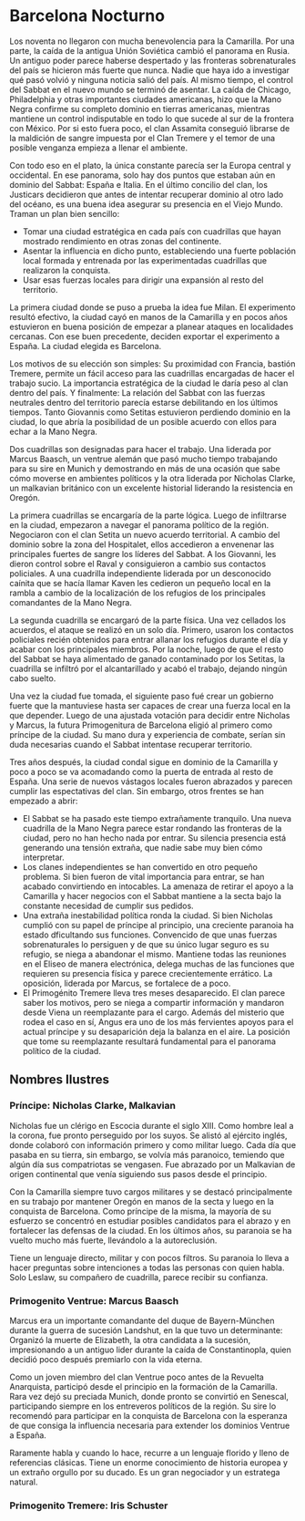 # Barcelona Nocturno

Los noventa no llegaron con mucha benevolencia para la Camarilla. Por una parte, la caída de la antigua Unión Soviética cambió el panorama en Rusia. Un antiguo poder parece haberse despertado y las fronteras sobrenaturales del país se hicieron más fuerte que nunca. Nadie que haya ido a investigar qué pasó volvió y ninguna noticia salió del país. Al mismo tiempo, el control del Sabbat en el nuevo mundo se terminó de asentar. La caída de Chicago, Philadelphia y otras importantes ciudades americanas, hizo que la Mano Negra confirme su completo dominio en tierras americanas, mientras mantiene un control indisputable en todo lo que sucede al sur de la frontera con México. Por si esto fuera poco, el clan Assamita conseguió librarse de la maldición de sangre impuesta por el Clan Tremere y el temor de una posible venganza empieza a llenar el ambiente.

Con todo eso en el plato, la única constante parecía ser la Europa central y occidental. En ese panorama, solo hay dos puntos que estaban aún en dominio del Sabbat: España e Italia. En el último concilio del clan, los Justicars decidieron que antes de intentar recuperar dominio al otro lado del océano, es una buena idea asegurar su presencia en el Viejo Mundo. Traman un plan bien sencillo:

- Tomar una ciudad estratégica en cada país con cuadrillas que hayan mostrado rendimiento en otras zonas del continente.
- Asentar la influencia en dicho punto, estableciendo una fuerte población local formada y entrenada por las experimentadas cuadrillas que realizaron la conquista.
- Usar esas fuerzas locales para dirigir una expansión al resto del territorio.

La primera ciudad donde se puso a prueba la idea fue Milan. El experimento resultó efectivo, la ciudad cayó en manos de la Camarilla y en pocos años estuvieron en buena posición de empezar a planear ataques en localidades cercanas. Con ese buen precedente, deciden exportar el experimento a España. La ciudad elegida es Barcelona.

Los motivos de su elección son simples: Su proximidad con Francia, bastión Tremere, permite un fácil acceso para las cuadrillas encargadas de hacer el trabajo sucio. La importancia estratégica de la ciudad le daría peso al clan dentro del país. Y finalmente: La relación del Sabbat con las fuerzas neutrales dentro del territorio parecía estarse debilitando en los últimos tiempos. Tanto Giovannis como Setitas estuvieron perdiendo dominio en la ciudad, lo que abría la posibilidad de un posible acuerdo con ellos para echar a la Mano Negra.

Dos cuadrillas son designadas para hacer el trabajo. Una liderada por Marcus Baasch, un ventrue alemán que pasó mucho tiempo trabajando para su sire en Munich y demostrando en más de una ocasión que sabe cómo moverse en ambientes políticos y la otra liderada por Nicholas Clarke, un malkavian británico con un excelente historial liderando la resistencia en Oregón.

La primera cuadrillas se encargaría de la parte lógica. Luego de infiltrarse en la ciudad, empezaron a navegar el panorama político de la región. Negociaron con el clan Setita un nuevo acuerdo territorial. A cambio del dominio sobre la zona del Hospitalet, ellos accedieron a envenenar las principales fuertes de sangre los líderes del Sabbat. A los Giovanni, les dieron control sobre el Raval y consiguieron a cambio sus contactos policiales. A una cuadrilla independiente liderada por un desconocido caínita que se hacía llamar Kaven les cedieron un pequeño local en la rambla a cambio de la localización de los refugios de los principales comandantes de la Mano Negra.

La segunda cuadrilla se encargaró de la parte física. Una vez cellados los acuerdos, el ataque se realizó en un solo día. Primero, usaron los contactos policiales recién obtenidos para entrar allanar los refugios durante el día y acabar con los principales miembros. Por la noche, luego de que el resto del Sabbat se haya alimentado de ganado contaminado por los Setitas, la cuadrilla se infiltró por el alcantarillado y acabó el trabajo, dejando ningún cabo suelto.

Una vez la ciudad fue tomada, el siguiente paso fué crear un gobierno fuerte que la mantuviese hasta ser capaces de crear una fuerza local en la que depender. Luego de una ajustada votación para decidir entre Nicholas y Marcus, la futura Primogenitura de Barcelona eligió al primero como príncipe de la ciudad. Su mano dura y experiencia de combate, serían sin duda necesarias cuando el Sabbat intentase recuperar territorio.

Tres años después, la ciudad condal sigue en dominio de la Camarilla y poco a poco se va acomadando como la puerta de entrada al resto de España. Una serie de nuevos vástagos locales fueron abrazados y parecen cumplir las espectativas del clan. Sin embargo, otros frentes se han empezado a abrir:

- El Sabbat se ha pasado este tiempo extrañamente tranquilo. Una nueva cuadrilla de la Mano Negra parece estar rondando las fronteras de la ciudad, pero no han hecho nada por entrar. Su silencia presencia está generando una tensión extraña, que nadie sabe muy bien cómo interpretar.
- Los clanes independientes se han convertido en otro pequeño problema. Si bien fueron de vital importancia para entrar, se han acabado convirtiendo en intocables. La amenaza de retirar el apoyo a la Camarilla y hacer negocios con el Sabbat mantiene a la secta bajo la constante necesidad de cumplir sus pedidos.
- Una extraña inestabilidad política ronda la ciudad. Si bien Nicholas cumplió con su papel de príncipe al principio, una creciente paranoia ha estado dficultando sus funciones. Convencido de que unas fuerzas sobrenaturales lo persiguen y de que su único lugar seguro es su refugio, se niega a abandonar el mismo. Mantiene todas las reuniones en el Eliseo de manera electrónica, delega muchas de las funciones que requieren su presencia física y parece crecientemente errático. La oposición, liderada por Marcus, se fortalece de a poco.
- El Primogénito Tremere lleva tres meses desaparecido. El clan parece saber los motivos, pero se niega a compartir información y mandaron desde Viena un reemplazante para el cargo. Además del misterio que rodea el caso en sí, Angus era uno de los más fervientes apoyos para el actual príncipe y su desaparición deja la balanza en el aire. La posición que tome su reemplazante resultará fundamental para el panorama político de la ciudad.

## Nombres Ilustres

### Príncipe: Nicholas Clarke, Malkavian

Nicholas fue un clérigo en Escocia durante el siglo XIII. Como hombre leal a la corona, fue pronto perseguido por los suyos. Se alistó al ejército inglés, donde colaboró con información primero y como militar luego. Cada día que pasaba en su tierra, sin embargo, se volvía más paranoico, temiendo que algún día sus compatriotas se vengasen. Fue abrazado por un Malkavian de origen continental que venía siguiendo sus pasos desde el principio.

Con la Camarilla siempre tuvo cargos militares y se destacó principalmente en su trabajo por mantener Oregón en manos de la secta y luego en la conquista de Barcelona. Como príncipe de la misma, la mayoría de su esfuerzo se concentró en estudiar posibles candidatos para el abrazo y en fortalecer las defensas de la ciudad. En los últimos años, su paranoia se ha vuelto mucho más fuerte, llevándolo a la autoreclusión.

Tiene un lenguaje directo, militar y con pocos filtros. Su paranoia lo lleva a hacer preguntas sobre intenciones a todas las personas con quien habla. Solo Leslaw, su compañero de cuadrilla, parece recibir su confianza.

### Primogenito Ventrue: Marcus Baasch

Marcus era un importante comandante del duque de Bayern-München durante la guerra de sucesión Landshut, en la que tuvo un determinante: Organizó la muerte de Elizabeth, la otra candidata a la sucesión, impresionando a un antiguo lider durante la caída de Constantinopla, quien decidió poco después premiarlo con la vida eterna.

Como un joven miembro del clan Ventrue poco antes de la Revuelta Anarquista, participó desde el principio en la formación de la Camarilla. Rara vez dejó su preciada Munich, donde pronto se convirtió en Senescal, participando siempre en los entreveros políticos de la región. Su sire lo recomendó para participar en la conquista de Barcelona con la esperanza de que consiga la influencia necesaria para extender los dominios Ventrue a España.

Raramente habla y cuando lo hace, recurre a un lenguaje florido y lleno de referencias clásicas. Tiene un enorme conocimiento de historia europea y un extraño orgullo por su ducado. Es un gran negociador y un estratega natural.

### Primogenito Tremere: Iris Schuster


